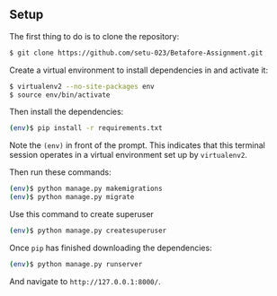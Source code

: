 
## Setup

The first thing to do is to clone the repository:

```sh
$ git clone https://github.com/setu-023/Betafore-Assignment.git
```

Create a virtual environment to install dependencies in and activate it:

```sh
$ virtualenv2 --no-site-packages env
$ source env/bin/activate
```

Then install the dependencies:

```sh
(env)$ pip install -r requirements.txt
```
Note the `(env)` in front of the prompt. This indicates that this terminal
session operates in a virtual environment set up by `virtualenv2`.

Then run these commands:

```sh
(env)$ python manage.py makemigrations
(env)$ python manage.py migrate
```

Use this command to create superuser

```sh
(env)$ python manage.py createsuperuser
```

Once `pip` has finished downloading the dependencies:

```sh
(env)$ python manage.py runserver
```

And navigate to `http://127.0.0.1:8000/`.

